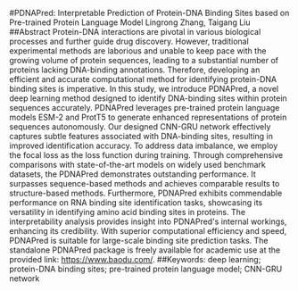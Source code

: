#PDNAPred: Interpretable Prediction of Protein-DNA Binding Sites based on Pre-trained Protein Language Model 
Lingrong Zhang, Taigang Liu
##Abstract
Protein-DNA interactions are pivotal in various biological processes and further guide drug discovery. However, traditional experimental methods are laborious and unable to keep pace with the growing volume of protein sequences, leading to a substantial number of proteins lacking DNA-binding annotations. Therefore, developing an efficient and accurate computational method for identifying protein-DNA binding sites is imperative. In this study, we introduce PDNAPred, a novel deep learning method designed to identify DNA-binding sites within protein sequences accurately. PDNAPred leverages pre-trained protein language models ESM-2 and ProtT5 to generate enhanced representations of protein sequences autonomously. Our designed CNN-GRU network effectively captures subtle features associated with DNA-binding sites, resulting in improved identification accuracy. To address data imbalance, we employ the focal loss as the loss function during training. Through comprehensive comparisons with state-of-the-art models on widely used benchmark datasets, the PDNAPred demonstrates outstanding performance. It surpasses sequence-based methods and achieves comparable results to structure-based methods. Furthermore, PDNAPred exhibits commendable performance on RNA binding site identification tasks, showcasing its versatility in identifying amino acid binding sites in proteins. The interpretability analysis provides insight into PDNAPred's internal workings, enhancing its credibility. With superior computational efficiency and speed, PDNAPred is suitable for large-scale binding site prediction tasks. The standalone PDNAPred package is freely available for academic use at the provided link: https://www.baodu.com/.
##Keywords: deep learning; protein-DNA binding sites;  pre-trained protein  language model; CNN-GRU network
